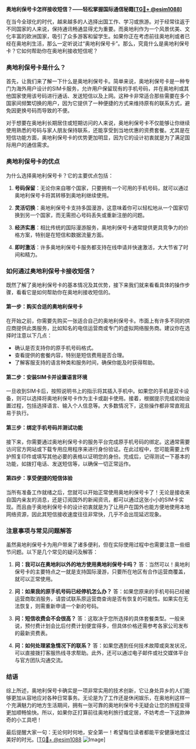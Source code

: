 **奥地利保号卡怎样接收短信？——轻松掌握国际通信秘籍[[TG💪+ @esim1088](https://t.me/s/esim1088)]**

在当今全球化的时代，越来越多的人选择出国工作、学习或旅游。对于经常往返于不同国家的人来说，保持通讯畅通显得尤为重要。而奥地利作为一个风景优美、文化丰富的欧洲国家，吸引了众多游客和留学生。如果你正在考虑前往奥地利或者已经在奥地利生活，那么一定听说过“奥地利保号卡”。那么，究竟什么是奥地利保号卡？它如何帮助你在奥地利接收短信呢？

### 奥地利保号卡是什么？

首先，让我们来了解一下什么是奥地利保号卡。简单来说，奥地利保号卡是一种专门为海外用户设计的SIM卡服务，允许用户保留现有的手机号码，并在奥地利或其他国家使用该号码进行通话、发送短信以及上网。这种卡非常适合那些需要在多个国家间频繁切换的用户，因为它提供了一种便捷的方式来维持原有的联系方式，避免因更换号码而导致的不便。

对于想要在奥地利长期居住或短期访问的人来说，奥地利保号卡不仅能够让你继续使用熟悉的号码与家人朋友保持联系，还能享受到当地优惠的资费套餐。尤其是在短信功能方面，奥地利保号卡的优势更加明显，因为它的设计初衷就是为了满足国际用户的通信需求。

### 奥地利保号卡的优点

为什么选择奥地利保号卡？它的主要优点包括：

1. **号码保留**：无论你来自哪个国家，只要拥有一个可用的手机号码，就可以通过奥地利保号卡将其转移到奥地利继续使用。
   
2. **灵活切换**：奥地利保号卡支持多国漫游，这意味着你可以轻松地从一个国家切换到另一个国家，而无需担心号码丢失或重新注册的问题。

3. **经济实惠**：相比传统的国际漫游服务，奥地利保号卡通常提供更具竞争力的价格方案，特别是在短信和数据流量方面。

4. **即时激活**：许多奥地利保号卡服务都支持在线申请并快速激活，大大节省了时间和精力。

### 如何通过奥地利保号卡接收短信？

既然了解了奥地利保号卡的基本情况及其优势，接下来我们就来看看具体的操作步骤，看看它是如何帮助你在奥地利接收短信的。

#### 第一步：购买合适的奥地利保号卡

在开始之前，你需要先购买一张适合自己的奥地利保号卡。市面上有许多不同的供应商提供此类服务，比如知名的电信运营商或专门的虚拟网络服务商。建议你在选择时注意以下几点：
- 确认是否支持你的原手机号码格式。
- 查看提供的套餐内容，特别是短信费用是否合理。
- 了解客服支持的语言种类和服务时间，确保你能及时获得帮助。

#### 第二步：安装SIM卡并设置语言环境

一旦收到SIM卡后，按照说明书上的指示将其插入手机中。如果您的手机是双卡设备，则可以选择将奥地利保号卡作为主卡或副卡使用。接着，根据提示完成初始设置过程，包括选择语言、输入个人信息等。大多数情况下，这些操作都非常直观且易于执行。

#### 第三步：绑定手机号码并测试功能

接下来，你需要通过奥地利保号卡的服务平台完成原手机号码的绑定。这通常需要访问官方网站或下载专用应用程序来进行身份验证。在此过程中，您可能需要上传护照复印件或填写其他必要的表格以证明您的身份。完成后，记得测试一下基本的功能，如拨打电话、发送短信等，以确保一切正常运作。

#### 第四步：享受便捷的短信体验

当所有准备工作就绪之后，您就可以开始正常使用奥地利保号卡了！无论是接收来自国内亲友的消息，还是订阅国外的新闻资讯，都可以通过这张小小的SIM卡实现。而且由于奥地利保号卡的设计初衷就是为了让用户在国外也能方便地使用本地网络资源，因此其短信接收速度往往非常快，几乎不会出现延迟现象。

### 注意事项与常见问题解答

虽然奥地利保号卡为用户带来了诸多便利，但在实际使用过程中也需要注意一些细节问题。以下是几个常见的疑问及解答：

1. **问：我可以在奥地利以外的地方使用奥地利保号卡吗？**
   答：当然可以！奥地利保号卡的主要特点之一就是支持国际漫游，只要所在地区有合作运营商覆盖，就可以正常使用。

2. **问：如果我的原手机号码已经停机怎么办？**
   答：如果您原来的手机号码已经被运营商取消服务，请尝试联系原运营商查询是否有恢复的可能性。如果实在无法恢复，则需重新申请一个新的号码。

3. **问：短信收费会不会很高？**
   答：这取决于您所选择的具体套餐类型。一般来说，预付费计划会比后付费计划便宜得多，但具体价格还需参考各家公司发布的最新资费表。

4. **问：如何处理紧急情况下的联系？**
   答：如果您遇到任何技术故障或突发状况，可以直接拨打客服热线寻求帮助。此外，还可以通过电子邮件或社交媒体平台与官方团队沟通交流。

### 结语

综上所述，奥地利保号卡确实是一项非常实用的技术创新，它让身处异乡的人们能够更加从容地应对各种日常事务。无论是为了工作还是休闲娱乐，在奥地利这样一个充满魅力的地方生活期间，拥有一张可靠的奥地利保号卡无疑会让您的旅程变得更加顺畅愉快。所以，如果你正打算前往奥地利旅行或定居，不妨考虑一下这款神奇的小工具吧！

最后提醒大家一句：无论何时何地，安全第一！希望每位读者都能平安健康地度过美好的时光。[[TG💪+ @esim1088](https://t.me/s/esim1088) ![Image](https://i.postimg.cc/4NQfJmqS/Snipaste-2025-05-13-00-14-12.png)]